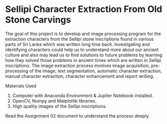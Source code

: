 # Sellipi Character Extraction From Old Stone Carvings


The goal of this project is to develop and image processing program for the extraction characters from the Sellipi stone inscriptions found in various parts of Sri Lanka which was written long time back. Investigating and identifying characters could help us to understand more about our ancient culture and also may lead us to find solutions to future problems by learning how they solved those problems in ancient times which are written in Sellipi inscriptions.
The image extraction process involves image acquisition, pre-processing of the image, text segmentation, automatic character extraction, manual character extraction, character enhancement and report writing.

Materials Used
1.	Computer with Anaconda Environment & Jupiter Notebook installed.
2.	OpenCV, Numpy and Matplotlib libraries.
3.	High quality images of the Sellipi inscriptions.

Read the Assignment 02 document to understand the process deeply.
